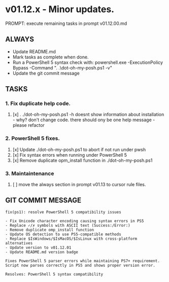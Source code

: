 # v01.12.x - Minor updates.

PROMPT: execute remaining tasks in prompt v01.12.00.md

## ALWAYS ##
- Update README.md
- Mark tasks as complete when done.
- Run a PowerShell 5 syntax check with:
      powershell.exe -ExecutionPolicy Bypass -Command ". .\dot-oh-my-posh.ps1 -v"
- Update the git commit message

## TASKS ##

### 1. Fix duplicate help code.

1. [x] . ./dot-oh-my-posh.ps1 -h 
      doesnt show information about installation - why? don't change code.
      there should ony be one help message - please refactor

### 2. PowerShell 5 fixes.

1. [x] Update ./dot-oh-my-posh.ps1 to abort if not run under pwsh
1. [x] Fix syntax errors when running under PowerShell 5
1. [x] Remove duplicate opm_install function in ./dot-oh-my-posh.ps1 

### 3. Maintaintenance
1. [ ] move the always section in prompt v01.13 to cursor rule files.

## GIT COMMIT MESSAGE ##

```
fix(ps1): resolve PowerShell 5 compatibility issues

- Fix Unicode character encoding causing syntax errors in PS5
- Replace ✓/✗ symbols with ASCII text (Success:/Error:)
- Remove duplicate omp_install function
- Update OS detection to use PS5-compatible methods
- Replace $IsWindows/$IsMacOS/$IsLinux with cross-platform alternatives
- Update version to v01.12.01
- Update README.md version badge

Fixes PowerShell 5 parser errors while maintaining PS7+ requirement.
Script now parses correctly in PS5 and shows proper version error.

Resolves: PowerShell 5 syntax compatibility
```